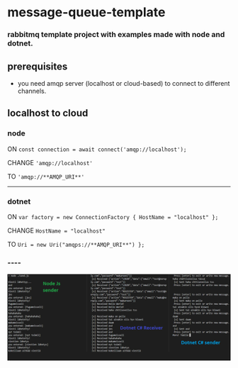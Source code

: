 # message-queue-template
### rabbitmq template project with examples made with node and dotnet.

## prerequisites
* you need amqp server (localhost or cloud-based) to connect to different channels.

## localhost to cloud
### node
ON
`
const connection = await connect('amqp://localhost');
`

CHANGE
`
'amqp://localhost'
`
 
 TO
`
'amqp://**AMQP_URI**' 
`

----

### dotnet

ON
`
var factory = new ConnectionFactory { HostName = "localhost" };
`

CHANGE
`
HostName = "localhost" 
`
 
 TO
`
Uri = new Uri("amqps://**AMQP_URI**") };
`


### ----

![example_pic](example_chatting.png)
